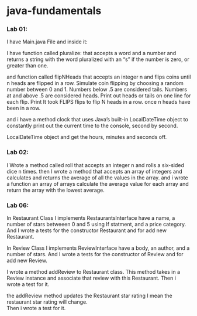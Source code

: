 # java-fundamentals


### Lab 01:
I have Main.java File and inside it:

I have function called pluralize:  that accepts a word and a number and returns a string with the word pluralized with an “s” if the number is zero, or greater than one.
 
and function called flipNHeads that accepts an integer n and flips coins until n heads are flipped in a row. Simulate coin flipping by choosing a random number between 0 and 1. Numbers below .5 are considered tails. Numbers at and above .5 are considered heads. Print out heads or tails on one line for each flip. Print It took FLIPS flips to flip N heads in a row. once n heads have been in a row.

and i have a method clock that uses Java’s built-in LocalDateTime object to constantly print out the current time to the console, second by second. 

LocalDateTime object and get the hours, minutes and seconds off.


### Lab 02:
I  Wrote a method called roll that accepts an integer n and rolls a six-sided dice n times. 
then I wrote a method that accepts an array of integers and calculates and returns the average of all the values in the array.
and i wrote a function an array of arrays calculate the average value for each array and return the array with the lowest average.


### Lab 06:
In  Restaurant Class I implements RestaurantsInterface
have a name, a number of stars betweeen 0 and 5 using If statment, and a price category.
And I wrote a tests for the constructor Restaurant and for add new Restaurant.
 
In Review Class I implements ReviewInterface
have a body, an author, and a number of stars.
And I wrote a tests for the constructor  of Review and for add new Review.

I wrote a method addReview to Restaurant class.
 This method takes in a Review instance and associate that review with this Restaurant. 
 Then i wrote a test for it.

 the addReview method updates the Restaurant star rating I mean the restaurant star rating will change.  
  Then i wrote a test for it.
